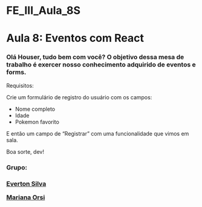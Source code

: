 # FE_III_Aula_8S

# Aula 8: Eventos com React
<h3> Olá Houser, tudo bem com você? O objetivo dessa mesa de trabalho é exercer nosso conhecimento adquirido de eventos e forms.</h3>
<p>Requisitos:
<p>Crie um formulário de registro do usuário com os campos:

- Nome completo
- Idade
- Pokemon favorito

<p>E então um campo de “Registrar” com uma funcionalidade que vimos em sala. 
<p>Boa sorte, dev!

<h3>Grupo: <h3>

<a href="https://github.com/EvertonPSilva09" target="_blank">Everton Silva
<p><a href="https://github.com/MarianaOrsi" target="_blank">Mariana Orsi
